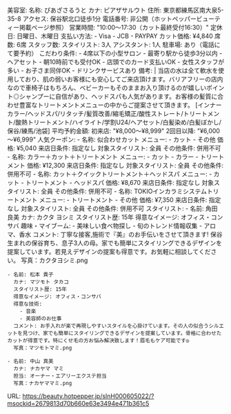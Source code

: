 美容室:
  名称: ぴあざさるうと
  カナ: ピアザサルウト
  住所: 東京都練馬区南大泉5-35-8
  アクセス: 保谷駅北口徒歩1分
  電話番号: 非公開（ホットペッパービューティー掲載ページ参照）
  営業時間: "10:00～17:30（カット最終受付16:30）"
  定休日: 日曜日、木曜日
  支払い方法:
    - Visa
    - JCB
    - PAYPAY
  カット価格: ¥4,840
  席数: 6席
  スタッフ数:
    スタイリスト: 3人
    アシスタント: 1人
  駐車場: あり（電話にて要予約）
  こだわり条件:
    - 4席以下の小型サロン
    - 最寄り駅から徒歩3分以内
    - ヘアセット
    - 朝10時前でも受付OK
    - 店頭でのカード支払いOK
    - 女性スタッフが多い
    - お子さま同伴OK
    - ドリンクサービスあり
  備考: |
    当店の水は全て軟水を使用しており、肌の弱いお客様にも安心してご来店頂けます。バリアフリーの店内なので車椅子はもちろん、ベビーカーもそのままお入り頂けるのが嬉しいポイント◎シャンプーに自信があり、ヘッドスパも人気があります。お客様の髪質に合わせ豊富なトリートメントメニューの中からご提案させて頂きます。
    [インナーカラー/ヘッドスパ/リタッチ/髪質改善/縮毛矯正/酸性ストレート/トリートメント/酸熱トリートメント/ハイライト/学割U24/ヘアセット/白髪染め/白髪ぼかし/保谷/練馬/池袋]
  平均予約金額:
    初来店: "¥8,000～¥8,999"
    2回目以降: "¥6,000～¥6,999"
  人気クーポン:
    - 名称: 似合わせカット
      メニュー:
        - カット
        - その他
      価格: ¥5,040
      来店日条件: 指定なし
      対象スタイリスト: 全員
      その他条件: 併用不可
    - 名称: カラー＋カット＋トリートメント
      メニュー:
        - カット
        - カラー
        - トリートメント
      価格: ¥12,300
      来店日条件: 指定なし
      対象スタイリスト: 全員
      その他条件: 併用不可
    - 名称: カット＋クイックトリートメント＋ヘッドスパ
      メニュー:
        - カット
        - トリートメント
        - ヘッドスパ
      価格: ¥8,670
      来店日条件: 指定なし
      対象スタイリスト: 全員
      その他条件: 併用不可
    - 名称: TOKIOインカラミシステムトリートメント
      メニュー:
        - トリートメント
        - その他
      価格: ¥7,350
      来店日条件: 指定なし
      対象スタイリスト: 全員
      その他条件: 併用不可
    スタイリスト:
    - 名前: 角田 良美
      カナ: カクタ ヨシミ
      スタイリスト歴: 15年
      得意なイメージ: オフィス・コンサバ
      趣味・マイブーム:
        - 美味しい食べ物探し
        - 旬のトレンド情報収集
        - アロマ、香水
      コメント: 丁寧な接客,施術で『美』のお手伝いをさせて頂きます! 保谷生まれの保谷育ち、息子3人の母。家でも簡単にスタイリングできるデザインを提案しています。若見えデザインの提案も得意です。お気軽に相談してください。
      写真：カクタヨシミ.png

    - 名前: 松本 貴子
      カナ: マツモト タカコ
      スタイリスト歴: 15年
      得意なイメージ: オフィス・コンサバ
      得意な技術:
        - 音楽
        - 美容師のお仕事
      コメント: お手入れが楽で再現しやすいスタイルを心掛けています。その人の似合うシルエットを見つけ、家でも簡単にスタイリングできるデザインを提案しています。骨格に合わせたカットが得意です。特にくせ毛の方お悩み解決致します！眉毛もケア可能です◎
      写真：マツモトマミ.png

    - 名前: 中山 真美
      カナ: ナカヤマ マミ
      担当: オーナー・エアリーエクステ担当
      写真：ナカヤママミ.png
  
  URL: https://beauty.hotpepper.jp/slnH000605022/?msockid=2679813d70b660e63e3494e471b361c5

